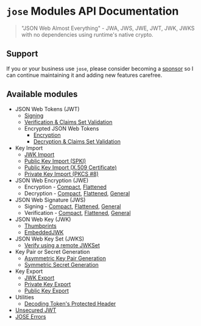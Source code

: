 # `jose` Modules API Documentation

> "JSON Web Almost Everything" - JWA, JWS, JWE, JWT, JWK, JWKS with no dependencies using runtime's native crypto.

## Support

If you or your business use `jose`, please consider becoming a [sponsor][support-sponsor] so I can continue maintaining it and adding new features carefree.

## Available modules

- JSON Web Tokens (JWT)
  - [Signing](https://github.com/panva/jose/blob/v4.1.4/docs/classes/jwt_sign.SignJWT.md#readme)
  - [Verification & Claims Set Validation](https://github.com/panva/jose/blob/v4.1.4/docs/functions/jwt_verify.jwtVerify.md#readme)
  - Encrypted JSON Web Tokens
    - [Encryption](https://github.com/panva/jose/blob/v4.1.4/docs/classes/jwt_encrypt.EncryptJWT.md#readme)
    - [Decryption & Claims Set Validation](https://github.com/panva/jose/blob/v4.1.4/docs/functions/jwt_decrypt.jwtDecrypt.md#readme)
- Key Import
  - [JWK Import](https://github.com/panva/jose/blob/v4.1.4/docs/functions/key_import.importJWK.md#readme)
  - [Public Key Import (SPKI)](https://github.com/panva/jose/blob/v4.1.4/docs/functions/key_import.importSPKI.md#readme)
  - [Public Key Import (X.509 Certificate)](https://github.com/panva/jose/blob/v4.1.4/docs/functions/key_import.importX509.md#readme)
  - [Private Key Import (PKCS #8)](https://github.com/panva/jose/blob/v4.1.4/docs/functions/key_import.importPKCS8.md#readme)
- JSON Web Encryption (JWE)
  - Encryption - [Compact](https://github.com/panva/jose/blob/v4.1.4/docs/classes/jwe_compact_encrypt.CompactEncrypt.md#readme), [Flattened](https://github.com/panva/jose/blob/v4.1.4/docs/classes/jwe_flattened_encrypt.FlattenedEncrypt.md#readme)
  - Decryption - [Compact](https://github.com/panva/jose/blob/v4.1.4/docs/functions/jwe_compact_decrypt.compactDecrypt.md#readme), [Flattened](https://github.com/panva/jose/blob/v4.1.4/docs/functions/jwe_flattened_decrypt.flattenedDecrypt.md#readme), [General](https://github.com/panva/jose/blob/v4.1.4/docs/functions/jwe_general_decrypt.generalDecrypt.md#readme)
- JSON Web Signature (JWS)
  - Signing - [Compact](https://github.com/panva/jose/blob/v4.1.4/docs/classes/jws_compact_sign.CompactSign.md#readme), [Flattened](https://github.com/panva/jose/blob/v4.1.4/docs/classes/jws_flattened_sign.FlattenedSign.md#readme), [General](https://github.com/panva/jose/blob/v4.1.4/docs/classes/jws_general_sign.GeneralSign.md#readme)
  - Verification - [Compact](https://github.com/panva/jose/blob/v4.1.4/docs/functions/jws_compact_verify.compactVerify.md#readme), [Flattened](https://github.com/panva/jose/blob/v4.1.4/docs/functions/jws_flattened_verify.flattenedVerify.md#readme), [General](https://github.com/panva/jose/blob/v4.1.4/docs/functions/jws_general_verify.generalVerify.md#readme)
- JSON Web Key (JWK)
  - [Thumbprints](https://github.com/panva/jose/blob/v4.1.4/docs/functions/jwk_thumbprint.calculateJwkThumbprint.md#readme)
  - [EmbeddedJWK](https://github.com/panva/jose/blob/v4.1.4/docs/functions/jwk_embedded.EmbeddedJWK.md#readme)
- JSON Web Key Set (JWKS)
  - [Verify using a remote JWKSet](https://github.com/panva/jose/blob/v4.1.4/docs/functions/jwks_remote.createRemoteJWKSet.md#readme)
- Key Pair or Secret Generation
  - [Asymmetric Key Pair Generation](https://github.com/panva/jose/blob/v4.1.4/docs/functions/key_generate_key_pair.generateKeyPair.md#readme)
  - [Symmetric Secret Generation](https://github.com/panva/jose/blob/v4.1.4/docs/functions/key_generate_secret.generateSecret.md#readme)
- Key Export
  - [JWK Export](https://github.com/panva/jose/blob/v4.1.4/docs/functions/key_export.exportJWK.md#readme)
  - [Private Key Export](https://github.com/panva/jose/blob/v4.1.4/docs/functions/key_export.exportPKCS8.md#readme)
  - [Public Key Export](https://github.com/panva/jose/blob/v4.1.4/docs/functions/key_export.exportSPKI.md#readme)
- Utilities
  - [Decoding Token's Protected Header](https://github.com/panva/jose/blob/v4.1.4/docs/functions/util_decode_protected_header.decodeProtectedHeader.md#readme)
- [Unsecured JWT](https://github.com/panva/jose/blob/v4.1.4/docs/classes/jwt_unsecured.UnsecuredJWT.md#readme)
- [JOSE Errors](https://github.com/panva/jose/blob/v4.1.4/docs/modules/util_errors.md#readme)

[support-sponsor]: https://github.com/sponsors/panva
